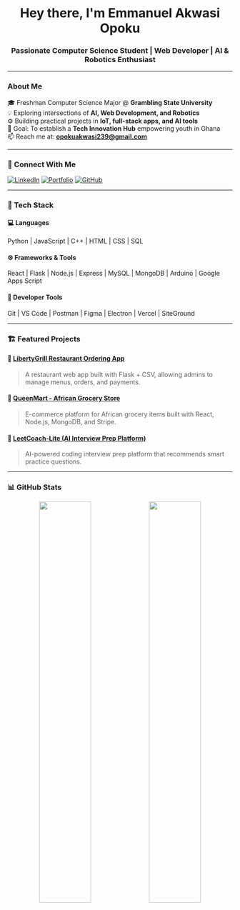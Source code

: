 <h1 align="center"> Hey there, I'm Emmanuel Akwasi Opoku</h1>
<h3 align="center"> Passionate Computer Science Student | Web Developer | AI & Robotics Enthusiast</h3>

---

###  About Me
🎓 Freshman Computer Science Major @ **Grambling State University**  
💡 Exploring intersections of **AI, Web Development, and Robotics**  
⚙️ Building practical projects in **IoT, full-stack apps, and AI tools**  
🎯 Goal: To establish a **Tech Innovation Hub** empowering youth in Ghana  
📫 Reach me at: **opokuakwasi239@gmail.com**  

---

### 🔗 Connect With Me
[![LinkedIn](https://img.shields.io/badge/LinkedIn-0077B5?logo=linkedin&logoColor=white)](https://www.linkedin.com/in/fadamannie/)
[![Portfolio](https://img.shields.io/badge/Website-000?logo=vercel&logoColor=white)](https://fadmann.com)
[![GitHub](https://img.shields.io/badge/GitHub-181717?logo=github&logoColor=white)](https://github.com/emmanuelakwasi)

---

### 🧠 Tech Stack
#### 💻 Languages
Python | JavaScript | C++ | HTML | CSS | SQL  
#### ⚙️ Frameworks & Tools
React | Flask | Node.js | Express | MySQL | MongoDB | Arduino | Google Apps Script  
#### 🧰 Developer Tools
Git | VS Code | Postman | Figma | Electron | Vercel | SiteGround  

---

### 🏗️ Featured Projects
#### 🍴 [LibertyGrill Restaurant Ordering App](https://github.com/Fada-Mannie/LibertyGrill_v4_0)
> A restaurant web app built with Flask + CSV, allowing admins to manage menus, orders, and payments.

#### 🛒 [QueenMart - African Grocery Store](https://github.com/Fada-Mannie/queenmart-frontend)
> E-commerce platform for African grocery items built with React, Node.js, MongoDB, and Stripe.

#### 🧩 [LeetCoach-Lite (AI Interview Prep Platform)](https://github.com/Fada-Mannie/LeetCoach-Lite)
> AI-powered coding interview prep platform that recommends smart practice questions.

---

### 📊 GitHub Stats
<p align="center">
  <img width="48%" src="https://github-readme-stats.vercel.app/api?username=emmanuelakwasi&show_icons=true&theme=tokyonight" />
  <img width="48%" src="https://github-readme-streak-stats.herokuapp.com/?user=emmanuelakwasi&theme=tokyonight" />
</p>
